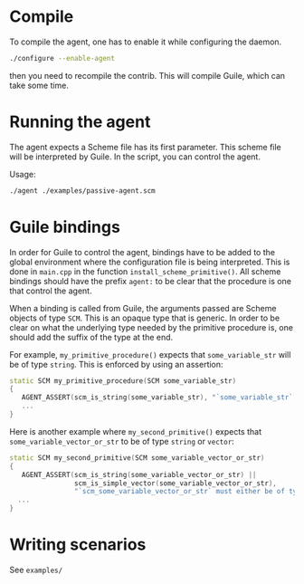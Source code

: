 # Compile
To compile the agent, one has to enable it while configuring the daemon.

```sh
./configure --enable-agent
```

then you need to recompile the contrib.  This will compile Guile, which can take
some time.

# Running the agent
The agent expects a Scheme file has its first parameter.  This scheme file will
be interpreted by Guile.  In the script, you can control the agent.

Usage:
```sh
./agent ./examples/passive-agent.scm
```

# Guile bindings
In order for Guile to control the agent, bindings have to be added to the global
environment where the configuration file is being interpreted.  This is done in
`main.cpp` in the function `install_scheme_primitive()`.  All scheme bindings
should have the prefix `agent:` to be clear that the procedure is one that
control the agent.

When a binding is called from Guile, the arguments passed are Scheme objects of
type `SCM`.  This is an opaque type that is generic.  In order to be clear on
what the underlying type needed by the primitive procedure is, one should add the
suffix of the type at the end.

For example, `my_primitive_procedure()` expects that `some_variable_str`
will be of type `string`.  This is enforced by using an assertion:
```c++
static SCM my_primitive_procedure(SCM some_variable_str)
{
   AGENT_ASSERT(scm_is_string(some_variable_str), "`some_variable_str` must be of type string");
   ...
}
```

Here is another example where `my_second_primitive()` expects that
`some_variable_vector_or_str` to be of type `string` or `vector`:
```c++
static SCM my_second_primitive(SCM some_variable_vector_or_str)
{
   AGENT_ASSERT(scm_is_string(some_variable_vector_or_str) ||
                scm_is_simple_vector(some_variable_vector_or_str),
                "`scm_some_variable_vector_or_str` must either be of type vector or string");
  ...
}
```

# Writing scenarios
See `examples/`
